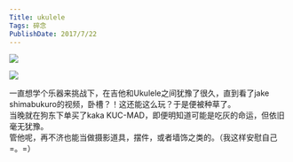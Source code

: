 ```yaml
---
Title: ukulele 
Tags: 碎念 
PublishDate: 2017/7/22 
---
```

![](http://imglf.nosdn.127.net/img/UUcvQWZBZk9URHlpWHl5UmRMQkRPRU5aRHB5cVl6RnhNZWlaTnJLOXVjN1B0MUUxdTNXY0lnPT0.jpg?imageView&thumbnail=1680x0&quality=96&stripmeta=0&type=jpg)

![](http://imglf.nosdn.127.net/img/UUcvQWZBZk9URHlpWHl5UmRMQkRPTUo3WjFUMWxYNUdNUG15MWw0QUZtdURYNnFoQXg3QVR3PT0.jpg?imageView&thumbnail=1680x0&quality=96&stripmeta=0&type=jpg)

一直想学个乐器来挑战下，在吉他和Ukulele之间犹豫了很久，直到看了jake shimabukuro的视频，卧槽？！这还能这么玩？于是便被种草了。  
 当晚就在狗东下单买了kaka KUC-MAD，即便明知道可能是吃灰的命运，但依旧毫无犹豫。  
 管他呢，再不济也能当做摄影道具，摆件，或者墙饰之类的。（我这样安慰自己=。=）

    